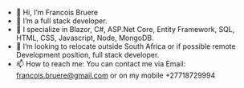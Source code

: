 - 👋 Hi, I’m Francois Bruere
- 👀 I’m a full stack developer. 
- 🌱 I specialize in Blazor, C#, ASP.Net Core, Entity Framework, SQL, HTML, CSS, Javascript, Node, MongoDB.
- 💞️ I’m looking to relocate outside South Africa or if possible remote Development position, full stack developer.
- 📫 How to reach me: You can contact me via Email: francois.bruere@gmail.com or on my mobile +27718729994

<!---
FrancoisBruere/FrancoisBruere is a ✨ special ✨ repository because its `README.md` (this file) appears on your GitHub profile.
You can click the Preview link to take a look at your changes.
--->
